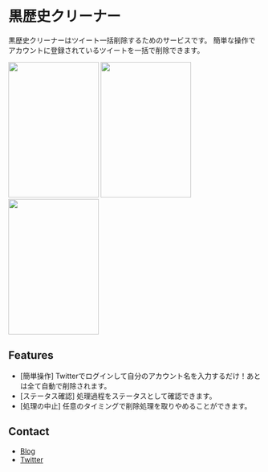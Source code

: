 黒歴史クリーナー
========

黒歴史クリーナーはツイート一括削除するためのサービスです。
簡単な操作でアカウントに登録されているツイートを一括で削除できます。

<img alt="" src="http://dl.dropbox.com/u/157743/blog/pages/kurorekishi/ss01.png" title="kurorekishi01" class="alignnone" width="180" height="270" /> <img alt="" src="http://dl.dropbox.com/u/157743/blog/pages/kurorekishi/ss02.png" title="kurorekishi02" class="alignnone" width="180" height="270" /> <img alt="" src="http://dl.dropbox.com/u/157743/blog/pages/kurorekishi/ss03.png" title="kurorekishi03" class="alignnone" width="180" height="270" />

## Features

- [簡単操作] Twitterでログインして自分のアカウント名を入力するだけ！あとは全て自動で削除されます。
- [ステータス確認] 処理過程をステータスとして確認できます。
- [処理の中止] 任意のタイミングで削除処理を取りやめることができます。

## Contact

- [Blog](http://blog.yabasoft.biz/)
- [Twitter](http://twitter.com/#!/cohakim)
